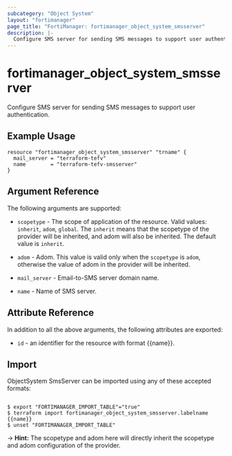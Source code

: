 ```yaml
---
subcategory: "Object System"
layout: "fortimanager"
page_title: "FortiManager: fortimanager_object_system_smsserver"
description: |-
  Configure SMS server for sending SMS messages to support user authentication.
---
```


# fortimanager_object_system_smsserver
Configure SMS server for sending SMS messages to support user authentication.

## Example Usage

```hcl
resource "fortimanager_object_system_smsserver" "trname" {
  mail_server = "terraform-tefv"
  name        = "terraform-tefv-smsserver"
}
```

## Argument Reference


The following arguments are supported:

* `scopetype` - The scope of application of the resource. Valid values: `inherit`, `adom`, `global`. The `inherit` means that the scopetype of the provider will be inherited, and adom will also be inherited. The default value is `inherit`.
* `adom` - Adom. This value is valid only when the `scopetype` is `adom`, otherwise the value of adom in the provider will be inherited.

* `mail_server` - Email-to-SMS server domain name.
* `name` - Name of SMS server.


## Attribute Reference

In addition to all the above arguments, the following attributes are exported:
* `id` - an identifier for the resource with format {{name}}.

## Import

ObjectSystem SmsServer can be imported using any of these accepted formats:
```

$ export "FORTIMANAGER_IMPORT_TABLE"="true"
$ terraform import fortimanager_object_system_smsserver.labelname {{name}}
$ unset "FORTIMANAGER_IMPORT_TABLE"
```
-> **Hint:** The scopetype and adom here will directly inherit the scopetype and adom configuration of the provider.
